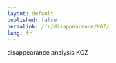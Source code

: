 ```yaml
---
layout: default
published: false
permalink: /fr/disappearance/KGZ/
lang: fr
---
```


disappearance analysis KGZ
